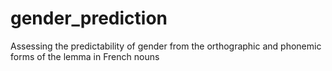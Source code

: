# gender_prediction
Assessing the predictability of gender from the orthographic and phonemic forms of the lemma in French nouns
